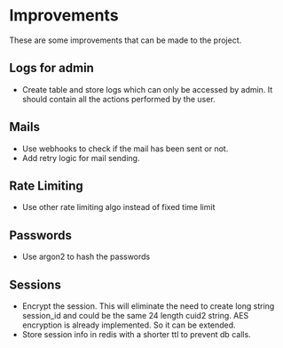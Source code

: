 # Improvements

These are some improvements that can be made to the project.

## Logs for admin

- Create table and store logs which can only be accessed by admin. It should contain all the actions performed by the user.

## Mails
- Use webhooks to check if the mail has been sent or not.
- Add retry logic for mail sending.
  

## Rate Limiting
- Use other rate limiting algo instead of fixed time limit

## Passwords
- Use argon2 to hash the passwords

## Sessions

- Encrypt the session. This will eliminate the need to create long string session_id and could be the same 24 length cuid2 string. AES encryption is already implemented. So it can be extended.
- Store session info in redis with a shorter ttl to prevent db calls.
